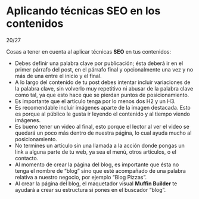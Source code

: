 # Aplicando técnicas SEO en los contenidos

20/27



Cosas a tener en cuenta al aplicar técnicas **SEO** en tus contenidos:

- Debes definir una palabra clave por publicación; ésta deberá ir en el primer párrafo del post, en el párrafo final y opcionalmente una vez y no más de una entre el inicio y el final.
- A lo largo del contenido de tu post debes intentar incluir variaciones de la palabra clave, sin volverlo muy repetitivo ni abusar de la palabra clave como tal, ya que esto hace que se pierdan puntos de posicionamiento.
- Es importante que el artículo tenga por lo menos dos H2 y un H3.
- Es recomendable incluir imágenes aparte de la imagen destacada. Esto es porque al público le gusta ir leyendo el contenido y al tiempo viendo imágenes.
- Es bueno tener un video al final, esto porque el lector al ver el video se quedará un poco más dentro de nuestra página, lo cual ayuda mucho al posicionamiento.
- No termines un artículo sin una llamada a la acción donde pongas un link a alguna parte de tu web, ya sea el menú, otros artículos, o el contacto.
- Al momento de crear la página del blog, es importante que ésta no tenga el nombre de “blog” sino que esté acompañado de una palabra relativa a nuestro negocio, por ejemplo “Blog Pizzas”.
- Al crear la página del blog, el maquetador visual **Muffin Builder** te ayudará a crear su estructura si pones en el buscador “blog”.
